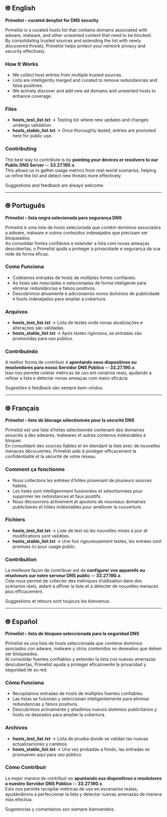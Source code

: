 
## 🌐 English  
**Primelist – curated denylist for DNS security**

Primelist is a curated hosts list that contains domains associated with adware, malware, and other unwanted content that need to be blocked.  
By consolidating trusted sources and extending the list with newly discovered threats, Primelist helps protect your network privacy and security effectively.

### How It Works  
- We collect host entries from multiple trusted sources.  
- Lists are intelligently merged and curated to remove redundancies and false positives.  
- We actively discover and add new ad domains and unwanted hosts to enhance coverage.

### Files  
- **hosts_test_list.txt** → Testing list where new updates and changes undergo validation.  
- **hosts_stable_list.txt** → Once thoroughly tested, entries are promoted here for public use.

### Contributing  
The best way to contribute is by **pointing your devices or resolvers to our Public DNS Server -- 33.27.190.x**.  
This allows us to gather usage metrics from real-world scenarios, helping us refine the list and detect new threats more effectively.

Suggestions and feedback are always welcome.

---

## 🌐 Português  
**Primelist – lista negra selecionada para segurança DNS**

Primelist é uma lista de hosts selecionada que contém domínios associados a adware, malware e outros conteúdos indesejados que precisam ser bloqueados.  
Ao consolidar fontes confiáveis e estender a lista com novas ameaças descobertas, o Primelist ajuda a proteger a privacidade e segurança da sua rede de forma eficaz.

### Como Funciona  
- Coletamos entradas de hosts de múltiplas fontes confiáveis.  
- As listas são mescladas e selecionadas de forma inteligente para eliminar redundâncias e falsos positivos.  
- Descobrimos ativamente e adicionamos novos domínios de publicidade e hosts indesejados para ampliar a cobertura.

### Arquivos  
- **hosts_test_list.txt** → Lista de testes onde novas atualizações e alterações são validadas.  
- **hosts_stable_list.txt** → Após testes rigorosos, as entradas são promovidas para uso público.

### Contribuindo  
A melhor forma de contribuir é **apontando seus dispositivos ou resolvedores para nosso Servidor DNS Público -- 33.27.190.x**.  
Isso nos permite coletar métricas de uso em cenários reais, ajudando a refinar a lista e detectar novas ameaças com maior eficácia.

Sugestões e feedback são sempre bem-vindos.

---

## 🌐 Français  
**Primelist – liste de blocage sélectionnée pour la sécurité DNS**

Primelist est une liste d’hôtes sélectionnée contenant des domaines associés à des adwares, malwares et autres contenus indésirables à bloquer.  
En consolidant des sources fiables et en étendant la liste avec de nouvelles menaces découvertes, Primelist aide à protéger efficacement la confidentialité et la sécurité de votre réseau.

### Comment ça fonctionne  
- Nous collectons les entrées d’hôtes provenant de plusieurs sources fiables.  
- Les listes sont intelligemment fusionnées et sélectionnées pour supprimer les redondances et faux positifs.  
- Nous découvrons activement et ajoutons de nouveaux domaines publicitaires et hôtes indésirables pour améliorer la couverture.

### Fichiers  
- **hosts_test_list.txt** → Liste de test où les nouvelles mises à jour et modifications sont validées.  
- **hosts_stable_list.txt** → Une fois rigoureusement testés, les entrées sont promues ici pour usage public.

### Contribution  
La meilleure façon de contribuer est de **configurer vos appareils ou résolveurs sur notre serveur DNS public -- 33.27.190.x**.  
Cela nous permet de collecter des métriques d’utilisation dans des scénarios réels, aidant à affiner la liste et à détecter de nouvelles menaces plus efficacement.

Suggestions et retours sont toujours les bienvenus.

---

## 🌐 Español  
**Primelist – lista de bloqueo seleccionada para la seguridad DNS**

Primelist es una lista de hosts seleccionada que contiene dominios asociados con adware, malware y otros contenidos no deseados que deben ser bloqueados.  
Al consolidar fuentes confiables y extender la lista con nuevas amenazas descubiertas, Primelist ayuda a proteger eficazmente la privacidad y seguridad de su red.

### Cómo Funciona  
- Recopilamos entradas de hosts de múltiples fuentes confiables.  
- Las listas se fusionan y seleccionan inteligentemente para eliminar redundancias y falsos positivos.  
- Descubrimos activamente y añadimos nuevos dominios publicitarios y hosts no deseados para ampliar la cobertura.

### Archivos  
- **hosts_test_list.txt** → Lista de prueba donde se validan las nuevas actualizaciones y cambios.  
- **hosts_stable_list.txt** → Una vez probadas a fondo, las entradas se promueven aquí para uso público.

### Cómo Contribuir  
La mejor manera de contribuir es **apuntando sus dispositivos o resolutores a nuestro Servidor DNS Público -- 33.27.190.x**.  
Esto nos permite recopilar métricas de uso en escenarios reales, ayudándonos a perfeccionar la lista y detectar nuevas amenazas de manera más efectiva.

Sugerencias y comentarios son siempre bienvenidos.
